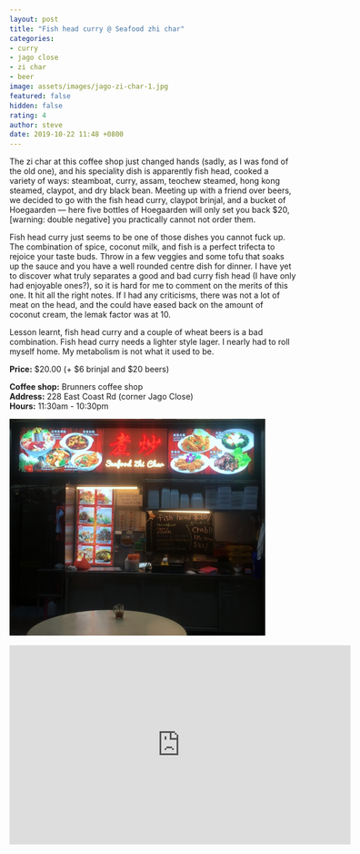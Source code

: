 ```yaml
---
layout: post
title: "Fish head curry @ Seafood zhi char"
categories:
- curry
- jago close
- zi char
- beer
image: assets/images/jago-zi-char-1.jpg
featured: false
hidden: false
rating: 4
author: steve
date: 2019-10-22 11:48 +0800
---
```

The zi char at this coffee shop just changed hands (sadly, as I was fond of the old one), and his speciality dish is apparently fish head, cooked a variety of ways: steamboat, curry, assam, teochew steamed, hong kong steamed, claypot, and dry black bean. Meeting up with a friend over beers, we decided to go with the fish head curry, claypot brinjal, and a bucket of Hoegaarden — here five bottles of Hoegaarden will only set you back $20, [warning: double negative] you practically cannot not order them.

Fish head curry just seems to be one of those dishes you cannot fuck up. The combination of spice, coconut milk, and fish is a perfect trifecta to rejoice your taste buds. Throw in a few veggies and some tofu that soaks up the sauce and you have a well rounded centre dish for dinner. I have yet to discover what truly separates a good and bad curry fish head (I have only had enjoyable ones?), so it is hard for me to comment on the merits of this one. It hit all the right notes. If I had any criticisms, there was not a lot of meat on the head, and the could have eased back on the amount of coconut cream, the lemak factor was at 10.

Lesson learnt, fish head curry and a couple of wheat beers is a bad combination. Fish head curry needs a lighter style lager. I nearly had to roll myself home. My metabolism is not what it used to be.

**Price:** $20.00 (+ $6 brinjal and $20 beers)

**Coffee shop:** Brunners coffee shop  
**Address:** 228 East Coast Rd (corner Jago Close)  
**Hours:** 11:30am - 10:30pm  

![Seafood zhi char](/assets/images/jago-zi-char-2.jpg "Seafood zhi char")

<iframe src="https://www.google.com/maps/embed?pb=!1m18!1m12!1m3!1d3988.7794601923756!2d103.90540321421255!3d1.3075220990463587!2m3!1f0!2f0!3f0!3m2!1i1024!2i768!4f13.1!3m3!1m2!1s0x31da180cb49f7da1%3A0x9a27afd271b9961f!2sBrunners%20Coffeeshop!5e0!3m2!1sen!2ssg!4v1571715947289!5m2!1sen!2ssg" width="600" height="350" frameborder="0" style="border:0;" allowfullscreen=""></iframe>